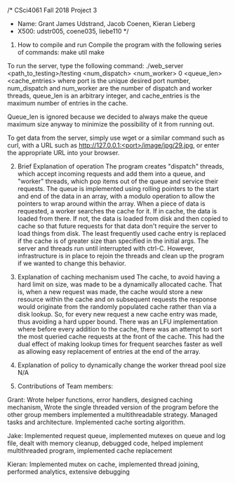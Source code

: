 /* CSci4061 Fall 2018 Project 3
* Name: Grant James Udstrand, Jacob Coenen, Kieran Lieberg
* X500: udstr005, coene035, liebe110 */

1. How to compile and run
Compile the program with the following series of commands:
make util
make

To run the server, type the following command:
./web_server <port> <path_to_testing>/testing <num_dispatch> <num_worker> 0 <queue_len> <cache_entries>
where port is the unique desired port number, num_dispatch and num_worker are
the number of dispatch and worker threads, queue_len is an arbitrary integer,
and cache_entries is the maximum number of entries in the cache.

Queue_len is ignored because we decided to always make the queue maximum size
anyway to minimize the possibility of it from running out.   

To get data from the server, simply use wget or a similar command such as curl,
with a URL such as http://127.0.0.1:<port>/image/jpg/29.jpg, or enter the
appropriate URL into your browser.

2. Brief Explanation of operation
The program creates "dispatch" threads, which accept incoming requests and add
them into a queue, and "worker" threads, which pop items out of the queue and
service their requests.  The queue is implemented using rolling pointers to the
start and end of the data in an array, with a modulo operation to allow the
pointers to wrap around within the array.  When a piece of data is requested, a
worker searches the cache for it.  If in cache, the data is loaded from there.
If not, the data is loaded from disk and then copied to cache so that future
requests for that data don't require the server to load things from disk.  The
least frequently used cache entry is replaced if the cache is of greater size
than specified in the initial args.  The server and threads run until
interrupted with ctrl-C.  However, infrastructure is in place to rejoin the
threads and clean up the program if we wanted to change this behavior.

3. Explanation of caching mechanism used
The cache, to avoid having a hard limit on size, was made to be a dynamically allocated cache. That is,
when a new request was made, the cache would store a new resource within the cache and on subsequent requests
the response would originate from the randomly populated cache rather than via a disk lookup.
So, for every new request a new cache entry was made, thus avoiding a hard upper bound.
There was an LFU implementation where before every addition to the cache, there was an attempt to sort the most queried
cache requests at the front of the cache. This had the dual effect of making lookup times for frequent searches
faster as well as allowing easy replacement of entries at the end of the array.

4. Explanation of policy to dynamically change the worker thread pool size
N/A

5. Contributions of Team members:

Grant: Wrote helper functions, error handlers,
designed caching mechanism, Wrote the single threaded version of the program before the
other group members implemented a multithreadable strategy. Managed tasks and architecture.
Implemented cache sorting algorithm.

Jake: Implemented request queue, implemented mutexes on queue and log file,
dealt with memory cleanup, debugged code, helped implement multithreaded program,
implemented cache replacement

Kieran: Implemented mutex on cache, implemented thread joining, performed
analytics, extensive debugging
